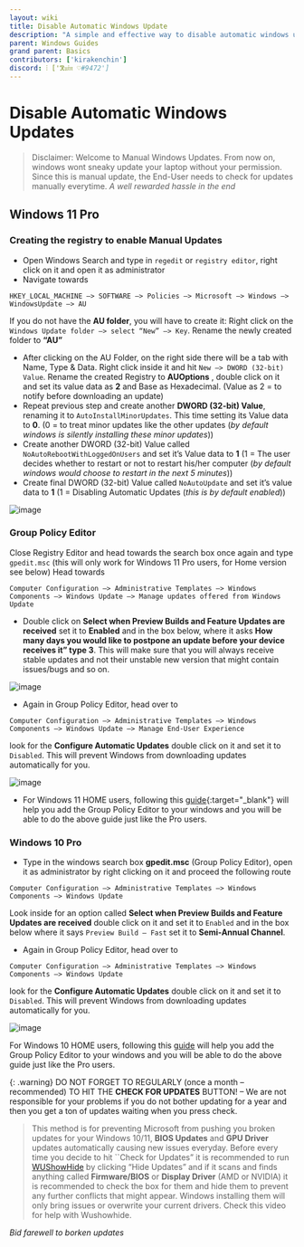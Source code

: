 ```yaml
---
layout: wiki
title: Disable Automatic Windows Update
description: "A simple and effective way to disable automatic windows update"
parent: Windows Guides
grand parent: Basics
contributors: ['kirakenchin']
discord: ⫶ ['ℜ𝔲𝔦𝔫 ♡#9472']
---
```


# Disable Automatic Windows Updates

>Disclaimer: Welcome to Manual Windows Updates. From now on, windows wont sneaky update your laptop without your permission. Since this is manual update, the End-User needs to check for updates manually everytime.
>_A well rewarded hassle in the end_

## Windows 11 Pro

### Creating the registry to enable Manual Updates


- Open Windows Search and type in ``regedit`` or ``registry editor``, right click on it and open it as administrator
- Navigate towards
```
HKEY_LOCAL_MACHINE –> SOFTWARE –> Policies –> Microsoft –> Windows –> WindowsUpdate –> AU
```
If you do not have the **AU folder**, you will have to create it: Right click on the ``Windows Update folder –> select “New” –> Key``. Rename the newly created folder to **“AU”**
- After clicking on the AU Folder, on the right side there will be a tab with Name, Type & Data. Right click inside it and hit ``New –> DWORD (32-bit) Value``. Rename the created Registry to **AUOptions** , double click on it and set its value data as **2** and Base as Hexadecimal. (Value as 2 = to notify before downloading an update)
- Repeat previous step and create another **DWORD (32-bit) Value**, renaming it to ``AutoInstallMinorUpdates``. This time setting its Value data to **0**. (0 = to treat minor updates like the other updates (_by default windows is silently installing these minor updates_))
- Create another DWORD (32-bit) Value called ``NoAutoRebootWithLoggedOnUsers`` and set it’s Value data to **1** (1 = The user decides whether to restart or not to restart his/her computer (_by default windows would choose to restart in the next 5 minutes_))
- Create final DWORD (32-bit) Value called ``NoAutoUpdate`` and set it’s value data to **1** (1 = Disabling Automatic Updates (_this is by default enabled_))


![image](https://laptopwiki.eu/wp-content/uploads/2022/08/image-2.png)

### Group Policy Editor


Close Registry Editor and head towards the search box once again and type ``gpedit.msc`` (this will only work for Windows 11 Pro users, for Home version see below)
Head towards 
```
Computer Configuration –> Administrative Templates –> Windows Components –> Windows Update –> Manage updates offered from Windows Update
```
- Double click on **Select when Preview Builds and Feature Updates are received** set it to **Enabled** and in the box below, where it asks **How many days you would like to postpone an update before your device receives it” type 3**. This will make sure that you will always receive stable updates and not their unstable new version that might contain issues/bugs and so on.

![image](https://laptopwiki.eu/wp-content/uploads/2022/08/image-7.png)

- Again in Group Policy Editor, head over to 
```
Computer Configuration –> Administrative Templates –> Windows Components –> Windows Update –> Manage End-User Experience
```
look for the **Configure Automatic Updates** double click on it and set it to ``Disabled``. This will prevent Windows from downloading updates automatically for you.

![image](https://laptopwiki.eu/wp-content/uploads/2022/08/image-10.png)

- For Windows 11 HOME users, following this [guide](https://www.youtube.com/watch?v=7wkgwEhtqdI){:target="_blank"} will help you add the Group Policy Editor to your windows and you will be able to do the above guide just like the Pro users.


### Windows 10 Pro


- Type in the windows search box **gpedit.msc** (Group Policy Editor), open it as administrator by right clicking on it and proceed the following route
```
Computer Configuration –> Administrative Templates –> Windows Components –> Windows Update
```
Look inside for an option called **Select when Preview Builds and Feature Updates are received** double click on it and set it to ``Enabled`` and in the box below where it says ``Preview Build – Fast`` set it to **Semi-Annual Channel**.
- Again in Group Policy Editor, head over to 
```
Computer Configuration –> Administrative Templates –> Windows Components –> Windows Update
```
look for the **Configure Automatic Updates** double click on it and set it to ``Disabled``. This will prevent Windows from downloading updates automatically for you.

![image](https://laptopwiki.eu/wp-content/uploads/2022/08/image-8.png)

For Windows 10 HOME users, following this [guide](https://www.youtube.com/watch?v=7wkgwEhtqdI) will help you add the Group Policy Editor to your windows and you will be able to do the above guide just like the Pro users.

{: .warning}
DO NOT FORGET TO REGULARLY (once a month – recommended) TO HIT THE **CHECK FOR UPDATES** BUTTON! – We are not responsible for your problems if you do not bother updating for a year and then you get a ton of updates waiting when you press check. 

>This method is for preventing Microsoft from pushing you broken updates for your Windows 10/11, **BIOS Updates** and **GPU Driver** updates automatically causing new issues everyday. Before every time you decide to hit ``Check for Updates” it is recommended to run [WUShowHide](https://www.majorgeeks.com/files/details/wushowhide.html) by clicking “Hide Updates” and if it scans and finds anything called **Firmware/BIOS** or **Display Driver** (AMD or NVIDIA) it is recommended to check the box for them and hide them to prevent any further conflicts that might appear. Windows installing them will only bring issues or overwrite your current drivers. Check this video for help with Wushowhide.

_Bid farewell to borken updates_
